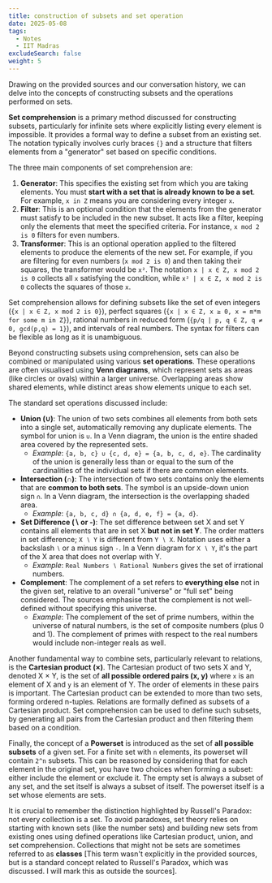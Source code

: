 ```yaml
---
title: construction of subsets and set operation
date: 2025-05-08
tags:
  - Notes 
  - IIT Madras
excludeSearch: false
weight: 5
---
```



Drawing on the provided sources and our conversation history, we can delve into the concepts of constructing subsets and the operations performed on sets.

**Set comprehension** is a primary method discussed for constructing subsets, particularly for infinite sets where explicitly listing every element is impossible. It provides a formal way to define a subset from an existing set. The notation typically involves curly braces `{}` and a structure that filters elements from a "generator" set based on specific conditions.

The three main components of set comprehension are:
1.  **Generator**: This specifies the existing set from which you are taking elements. You must **start with a set that is already known to be a set**. For example, `x in Z` means you are considering every integer `x`.
2.  **Filter**: This is an optional condition that the elements from the generator must satisfy to be included in the new subset. It acts like a filter, keeping only the elements that meet the specified criteria. For instance, `x mod 2 is 0` filters for even numbers.
3.  **Transformer**: This is an optional operation applied to the filtered elements to produce the elements of the new set. For example, if you are filtering for even numbers (`x mod 2 is 0`) and then taking their squares, the transformer would be `x²`. The notation `x | x ∈ Z, x mod 2 is 0` collects all `x` satisfying the condition, while `x² | x ∈ Z, x mod 2 is 0` collects the squares of those `x`.

Set comprehension allows for defining subsets like the set of even integers (`{x | x ∈ Z, x mod 2 is 0}`), perfect squares (`{x | x ∈ Z, x ≥ 0, x = m*m for some m in Z}`), rational numbers in reduced form (`{p/q | p, q ∈ Z, q ≠ 0, gcd(p,q) = 1}`), and intervals of real numbers. The syntax for filters can be flexible as long as it is unambiguous.

Beyond constructing subsets using comprehension, sets can also be combined or manipulated using various **set operations**. These operations are often visualised using **Venn diagrams**, which represent sets as areas (like circles or ovals) within a larger universe. Overlapping areas show shared elements, while distinct areas show elements unique to each set.

The standard set operations discussed include:
*   **Union (∪)**: The union of two sets combines all elements from both sets into a single set, automatically removing any duplicate elements. The symbol for union is `∪`. In a Venn diagram, the union is the entire shaded area covered by the represented sets.
    *   *Example*: `{a, b, c} ∪ {c, d, e} = {a, b, c, d, e}`. The cardinality of the union is generally less than or equal to the sum of the cardinalities of the individual sets if there are common elements.
*   **Intersection (∩)**: The intersection of two sets contains only the elements that are **common to both sets**. The symbol is an upside-down union sign `∩`. In a Venn diagram, the intersection is the overlapping shaded area.
    *   *Example*: `{a, b, c, d} ∩ {a, d, e, f} = {a, d}`.
*   **Set Difference (∖ or -)**: The set difference between set X and set Y contains all elements that are in set X **but not in set Y**. The order matters in set difference; `X ∖ Y` is different from `Y ∖ X`. Notation uses either a backslash `∖` or a minus sign `-`. In a Venn diagram for `X ∖ Y`, it's the part of the X area that does not overlap with Y.
    *   *Example*: `Real Numbers ∖ Rational Numbers` gives the set of irrational numbers.
*   **Complement**: The complement of a set refers to **everything else** not in the given set, relative to an overall "universe" or "full set" being considered. The sources emphasise that the complement is not well-defined without specifying this universe.
    *   *Example*: The complement of the set of prime numbers, within the universe of natural numbers, is the set of composite numbers (plus 0 and 1). The complement of primes with respect to the real numbers would include non-integer reals as well.

Another fundamental way to combine sets, particularly relevant to relations, is the **Cartesian product (×)**. The Cartesian product of two sets X and Y, denoted X × Y, is the set of **all possible ordered pairs (x, y)** where `x` is an element of X and `y` is an element of Y. The order of elements in these pairs is important. The Cartesian product can be extended to more than two sets, forming ordered n-tuples. Relations are formally defined as subsets of a Cartesian product. Set comprehension can be used to define such subsets, by generating all pairs from the Cartesian product and then filtering them based on a condition.

Finally, the concept of a **Powerset** is introduced as the set of **all possible subsets** of a given set. For a finite set with `n` elements, its powerset will contain `2^n` subsets. This can be reasoned by considering that for each element in the original set, you have two choices when forming a subset: either include the element or exclude it. The empty set is always a subset of any set, and the set itself is always a subset of itself. The powerset itself is a set whose elements are sets.

It is crucial to remember the distinction highlighted by Russell's Paradox: not every collection is a set. To avoid paradoxes, set theory relies on starting with known sets (like the number sets) and building new sets from existing ones using defined operations like Cartesian product, union, and set comprehension. Collections that might not be sets are sometimes referred to as **classes** [This term wasn't explicitly in the provided sources, but is a standard concept related to Russell's Paradox, which was discussed. I will mark this as outside the sources].